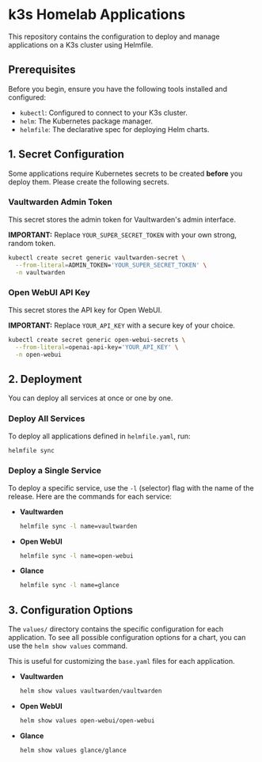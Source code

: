 # k3s Homelab Applications

This repository contains the configuration to deploy and manage applications on a K3s cluster using Helmfile.

## Prerequisites

Before you begin, ensure you have the following tools installed and configured:

*   `kubectl`: Configured to connect to your K3s cluster.
*   `helm`: The Kubernetes package manager.
*   `helmfile`: The declarative spec for deploying Helm charts.

## 1. Secret Configuration

Some applications require Kubernetes secrets to be created **before** you deploy them. Please create the following secrets.

### Vaultwarden Admin Token

This secret stores the admin token for Vaultwarden's admin interface.

**IMPORTANT:** Replace `YOUR_SUPER_SECRET_TOKEN` with your own strong, random token.

```bash
kubectl create secret generic vaultwarden-secret \
  --from-literal=ADMIN_TOKEN='YOUR_SUPER_SECRET_TOKEN' \
  -n vaultwarden
```

### Open WebUI API Key

This secret stores the API key for Open WebUI.

**IMPORTANT:** Replace `YOUR_API_KEY` with a secure key of your choice.

```bash
kubectl create secret generic open-webui-secrets \
  --from-literal=openai-api-key='YOUR_API_KEY' \
  -n open-webui
```

## 2. Deployment

You can deploy all services at once or one by one.

### Deploy All Services

To deploy all applications defined in `helmfile.yaml`, run:

```bash
helmfile sync
```

### Deploy a Single Service

To deploy a specific service, use the `-l` (selector) flag with the name of the release. Here are the commands for each service:

*   **Vaultwarden**
    ```bash
    helmfile sync -l name=vaultwarden
    ```

*   **Open WebUI**
    ```bash
    helmfile sync -l name=open-webui
    ```

*   **Glance**
    ```bash
    helmfile sync -l name=glance
    ```

## 3. Configuration Options

The `values/` directory contains the specific configuration for each application. To see all possible configuration options for a chart, you can use the `helm show values` command.

This is useful for customizing the `base.yaml` files for each application.

*   **Vaultwarden**
    ```bash
    helm show values vaultwarden/vaultwarden
    ```

*   **Open WebUI**
    ```bash
    helm show values open-webui/open-webui
    ```

*   **Glance**
    ```bash
    helm show values glance/glance
    ```